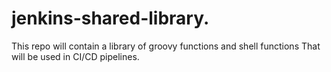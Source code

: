 # jenkins-shared-library.

This repo will contain a library of groovy functions and shell functions
That will be used in CI/CD pipelines. 

